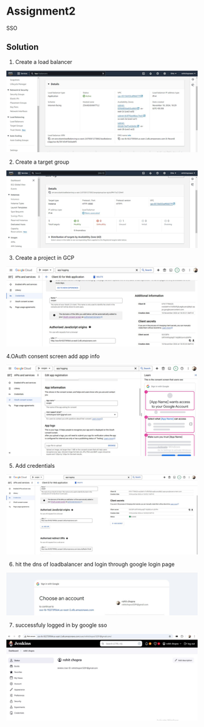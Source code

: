# Assignment2

SSO

## Solution

1. Create  a load balancer

![App Screenshot](https://github.com/rohitchopra-git/assignment2/blob/bbaf086d9c42c826be5a811aed968d717546d5b2/assignment_jenkins_2/sso/2.jpg)

2. Create a target group

![App Screenshot](https://github.com/rohitchopra-git/assignment2/blob/bbaf086d9c42c826be5a811aed968d717546d5b2/assignment_jenkins_2/sso/3.jpg)

3. Create a project in GCP

![App Screenshot](https://github.com/rohitchopra-git/assignment2/blob/bbaf086d9c42c826be5a811aed968d717546d5b2/assignment_jenkins_2/sso/4.jpg)

4.OAuth consent screen add app info

![App Screenshot](https://github.com/rohitchopra-git/assignment2/blob/bbaf086d9c42c826be5a811aed968d717546d5b2/assignment_jenkins_2/sso/5.jpg)

5. Add credentials

![App Screenshot](https://github.com/rohitchopra-git/assignment2/blob/bbaf086d9c42c826be5a811aed968d717546d5b2/assignment_jenkins_2/sso/6.jpg)


6. hit the dns of loadbalancer and login through google login page

![App Screenshot](https://github.com/rohitchopra-git/assignment2/blob/bbaf086d9c42c826be5a811aed968d717546d5b2/assignment_jenkins_2/sso/8.jpg)

7. successfuly logged in by google sso

![App Screenshot](https://github.com/rohitchopra-git/assignment2/blob/bbaf086d9c42c826be5a811aed968d717546d5b2/assignment_jenkins_2/sso/7.jpg)
